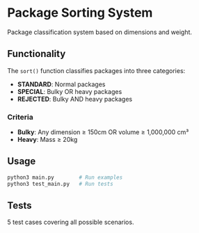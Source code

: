# Package Sorting System

Package classification system based on dimensions and weight.

## Functionality

The `sort()` function classifies packages into three categories:

- **STANDARD**: Normal packages
- **SPECIAL**: Bulky OR heavy packages
- **REJECTED**: Bulky AND heavy packages

### Criteria

- **Bulky**: Any dimension ≥ 150cm OR volume ≥ 1,000,000 cm³
- **Heavy**: Mass ≥ 20kg

## Usage

```bash
python3 main.py        # Run examples
python3 test_main.py   # Run tests
```

## Tests

5 test cases covering all possible scenarios.
